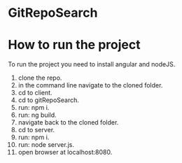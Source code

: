 # GitRepoSearch

# How to run the project
To run the project you need to install angular and nodeJS.

1. clone the repo.
2. in the command line navigate to the cloned folder.
3. cd to client.
4. cd to gitRepoSearch.
5. run: npm i.
6. run: ng build.
7. navigate back to the cloned folder.
8. cd to server.
9. run: npm i.
10. run: node server.js.
11. open browser at localhost:8080.
